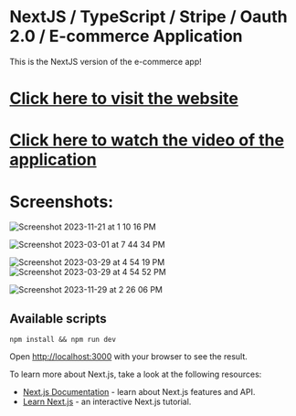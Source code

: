 # NextJS / TypeScript / Stripe / Oauth 2.0 / E-commerce Application

This is the NextJS version of the e-commerce app! 
# [Click here to visit the website](https://ubiquitous-pika-92346c.netlify.app)


# [Click here to watch the video of the application](https://youtu.be/wZ_pa0ZlNaQ)
 
 
# Screenshots:

![Screenshot 2023-11-21 at 1 10 16 PM](https://github.com/ashish-augustine/nextjs-typescript-ecommerce-application/assets/2153396/ec1b4b5b-0b8d-466c-8444-198d372bde76)




![Screenshot 2023-03-01 at 7 44 34 PM](https://user-images.githubusercontent.com/2153396/227244001-abd106d4-ef01-4136-8f1b-ffe6c5424d00.png)

![Screenshot 2023-03-29 at 4 54 19 PM](https://user-images.githubusercontent.com/2153396/228579573-c203051a-fc29-4489-b157-2de0981a9a4d.png)
![Screenshot 2023-03-29 at 4 54 52 PM](https://user-images.githubusercontent.com/2153396/228579984-82d8a32b-f15a-466b-91a3-adeae0fba8f8.png)

![Screenshot 2023-11-29 at 2 26 06 PM](https://github.com/ashish-augustine/nextjs-typescript-ecommerce-application/assets/2153396/239530cb-21f9-4a1c-b628-605a5f7e87a0) 



## Available scripts
``` 
npm install && npm run dev 
```

Open [http://localhost:3000](http://localhost:3000) with your browser to see the result.

To learn more about Next.js, take a look at the following resources:

- [Next.js Documentation](https://nextjs.org/docs) - learn about Next.js features and API.
- [Learn Next.js](https://nextjs.org/learn) - an interactive Next.js tutorial.
